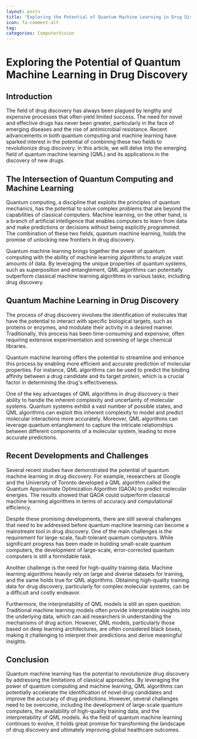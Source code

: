```yaml
---
layout: posts
title: "Exploring the Potential of Quantum Machine Learning in Drug Discovery"
icon: fa-comment-alt
tag:      
categories: ComputerVision
---
```



# Exploring the Potential of Quantum Machine Learning in Drug Discovery

## Introduction

The field of drug discovery has always been plagued by lengthy and expensive processes that often yield limited success. The need for novel and effective drugs has never been greater, particularly in the face of emerging diseases and the rise of antimicrobial resistance. Recent advancements in both quantum computing and machine learning have sparked interest in the potential of combining these two fields to revolutionize drug discovery. In this article, we will delve into the emerging field of quantum machine learning (QML) and its applications in the discovery of new drugs.

## The Intersection of Quantum Computing and Machine Learning

Quantum computing, a discipline that exploits the principles of quantum mechanics, has the potential to solve complex problems that are beyond the capabilities of classical computers. Machine learning, on the other hand, is a branch of artificial intelligence that enables computers to learn from data and make predictions or decisions without being explicitly programmed. The combination of these two fields, quantum machine learning, holds the promise of unlocking new frontiers in drug discovery.

Quantum machine learning brings together the power of quantum computing with the ability of machine learning algorithms to analyze vast amounts of data. By leveraging the unique properties of quantum systems, such as superposition and entanglement, QML algorithms can potentially outperform classical machine learning algorithms in various tasks, including drug discovery.

## Quantum Machine Learning in Drug Discovery

The process of drug discovery involves the identification of molecules that have the potential to interact with specific biological targets, such as proteins or enzymes, and modulate their activity in a desired manner. Traditionally, this process has been time-consuming and expensive, often requiring extensive experimentation and screening of large chemical libraries.

Quantum machine learning offers the potential to streamline and enhance this process by enabling more efficient and accurate prediction of molecular properties. For instance, QML algorithms can be used to predict the binding affinity between a drug candidate and its target protein, which is a crucial factor in determining the drug's effectiveness.

One of the key advantages of QML algorithms in drug discovery is their ability to handle the inherent complexity and uncertainty of molecular systems. Quantum systems exhibit a vast number of possible states, and QML algorithms can exploit this inherent complexity to model and predict molecular interactions more accurately. Moreover, QML algorithms can leverage quantum entanglement to capture the intricate relationships between different components of a molecular system, leading to more accurate predictions.

## Recent Developments and Challenges

Several recent studies have demonstrated the potential of quantum machine learning in drug discovery. For example, researchers at Google and the University of Toronto developed a QML algorithm called the Quantum Approximate Optimization Algorithm (QAOA) to predict molecular energies. The results showed that QAOA could outperform classical machine learning algorithms in terms of accuracy and computational efficiency.

Despite these promising developments, there are still several challenges that need to be addressed before quantum machine learning can become a mainstream tool in drug discovery. One of the main challenges is the requirement for large-scale, fault-tolerant quantum computers. While significant progress has been made in building small-scale quantum computers, the development of large-scale, error-corrected quantum computers is still a formidable task.

Another challenge is the need for high-quality training data. Machine learning algorithms heavily rely on large and diverse datasets for training, and the same holds true for QML algorithms. Obtaining high-quality training data for drug discovery, particularly for complex molecular systems, can be a difficult and costly endeavor.

Furthermore, the interpretability of QML models is still an open question. Traditional machine learning models often provide interpretable insights into the underlying data, which can aid researchers in understanding the mechanisms of drug action. However, QML models, particularly those based on deep learning architectures, are often considered black boxes, making it challenging to interpret their predictions and derive meaningful insights.

## Conclusion

Quantum machine learning has the potential to revolutionize drug discovery by addressing the limitations of classical approaches. By leveraging the power of quantum computing and machine learning, QML algorithms can potentially accelerate the identification of novel drug candidates and improve the accuracy of drug predictions. However, several challenges need to be overcome, including the development of large-scale quantum computers, the availability of high-quality training data, and the interpretability of QML models. As the field of quantum machine learning continues to evolve, it holds great promise for transforming the landscape of drug discovery and ultimately improving global healthcare outcomes.